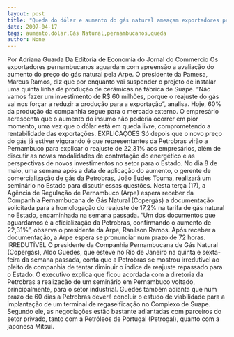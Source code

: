 ```yaml
---
layout: post
title: "Queda do dólar e aumento do gás natural ameaçam exportadores pernambucanos"
date: 2007-04-17
tags: aumento,dólar,Gás Natural,pernambucanos,queda
author: None
---
```

Por Adriana Guarda
Da Editoria de Economia do Jornal do Commercio
Os exportadores pernambucanos aguardam com apreensão a avaliação do aumento do preço do gás natural pela Arpe. 
O presidente da Pamesa, Marcus Ramos, diz que por enquanto vai suspender o projeto de instalar uma quinta linha de produção de cerâmicas na fábrica de Suape. 
“Não vamos fazer um investimento de R$ 60 milhões, porque o reajuste do gás vai nos forçar a reduzir a produção para a exportação”, analisa. Hoje, 60% da produção da companhia segue para o mercado externo. 
O empresário acrescenta que o aumento do insumo não poderia ocorrer em pior momento, uma vez que o dólar está em queda livre, comprometendo a rentabilidade das exportações. 
EXPLICAÇÕES
Só depois que o novo preço do gás já estiver vigorando é que representantes da Petrobras virão a Pernambuco para explicar o reajuste de 22,31% aos empresários, além de discutir as novas modalidades de contratação do energético e as perspectivas de novos investimentos no setor para o Estado. 
No dia 8 de maio, uma semana após a data de aplicação do aumento, o gerente de comercialização de gás da Petrobras, João Eudes Touma, realizará um seminário no Estado para discutir essas questões. 
Nesta terça (17), a Agência de Regulação de Pernambuco (Arpe) espera receber da Companhia Pernambucana de Gás Natural (Copergás) a documentação solicitada para a homologação do reajuste de 17,2% na tarifa de gás natural no Estado, encaminhada na semana passada. 
“Um dos documentos que aguardamos é a oficialização da Petrobras, confirmando o aumento de 22,31%”, observa o presidente da Arpe, Ranilson Ramos. 
Após receber a documentação, a Arpe espera se pronunciar num prazo de 72 horas. 
IRREDUTÍVEL
O presidente da Companhia Pernambucana de Gás Natural (Copergás), Aldo Guedes, que esteve no Rio de Janeiro na quinta e sexta-feira da semana passada, conta que a Petrobras se mostrou irredutível ao pleito da companhia de tentar&nbsp;diminuir o índice de reajuste repassado para o Estado. 
O executivo explica que ficou acordada com a diretoria da Petrobras a realização de um seminário em Pernambuco voltado, principalmente, para o setor industrial. 
Guedes também adianta que num prazo de 60 dias a Petrobras deverá concluir o estudo de viabilidade para a implantação de um terminal de regaseificação no Complexo de Suape. 
Segundo ele, as negociações estão bastante adiantadas com parceiros do setor privado, tanto com a Petróleos de Portugal (Petrogal), quanto com a japonesa Mitsui. 